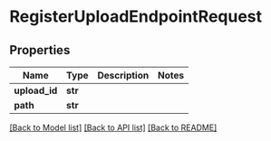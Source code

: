 # RegisterUploadEndpointRequest


## Properties
Name | Type | Description | Notes
------------ | ------------- | ------------- | -------------
**upload_id** | **str** |  | 
**path** | **str** |  | 

[[Back to Model list]](../#documentation-for-models) [[Back to API list]](../#documentation-for-api-endpoints) [[Back to README]](../)


